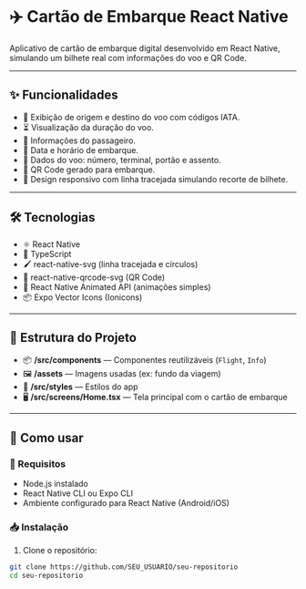 # ✈️ Cartão de Embarque React Native

Aplicativo de cartão de embarque digital desenvolvido em React Native, simulando um bilhete real com informações do voo e QR Code.

---

## ✨ Funcionalidades

- 📍 Exibição de origem e destino do voo com códigos IATA.
- ⏳ Visualização da duração do voo.
- 👤 Informações do passageiro.
- 📅 Data e horário de embarque.
- 🛫 Dados do voo: número, terminal, portão e assento.
- 📱 QR Code gerado para embarque.
- 🎨 Design responsivo com linha tracejada simulando recorte de bilhete.

---

## 🛠️ Tecnologias

- ⚛️ React Native
- 📝 TypeScript
- 🖌️ react-native-svg (linha tracejada e círculos)
- 🔳 react-native-qrcode-svg (QR Code)
- 🎣 React Native Animated API (animações simples)
- 📦 Expo Vector Icons (Ionicons)

---

## 📁 Estrutura do Projeto

- 📦 **/src/components** — Componentes reutilizáveis (`Flight`, `Info`)
- 🖼️ **/assets** — Imagens usadas (ex: fundo da viagem)
- 🎨 **/src/styles** — Estilos do app
- 🖥️ **/src/screens/Home.tsx** — Tela principal com o cartão de embarque

---

## 🚀 Como usar

### 🔧 Requisitos

- Node.js instalado
- React Native CLI ou Expo CLI
- Ambiente configurado para React Native (Android/iOS)

### 📥 Instalação

1. Clone o repositório:
```bash
git clone https://github.com/SEU_USUARIO/seu-repositorio
cd seu-repositorio
